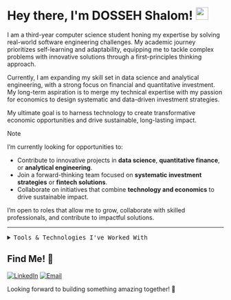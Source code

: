 # Hey there, I'm DOSSEH Shalom! <img src="https://github.com/TheDudeThatCode/TheDudeThatCode/blob/master/Assets/Hi.gif" width="29px">

I am a third-year computer science student honing my expertise by solving real-world software engineering challenges. My academic journey prioritizes self-learning and adaptability, equipping me to tackle complex problems with innovative solutions through a first-principles thinking approach.

Currently, I am expanding my skill set in data science and analytical engineering, with a strong focus on financial and quantitative investment. My long-term aspiration is to merge my technical expertise with my passion for economics to design systematic and data-driven investment strategies.

My ultimate goal is to harness technology to create transformative economic opportunities and drive sustainable, long-lasting impact.

> [!NOTE]  
> I’m currently looking for opportunities to:  
> - Contribute to innovative projects in **data science**, **quantitative finance**, or **analytical engineering**.  
> - Join a forward-thinking team focused on **systematic investment strategies** or **fintech solutions**.  
> - Collaborate on initiatives that combine **technology and economics** to drive sustainable impact.  

I’m open to roles that allow me to grow, collaborate with skilled professionals, and contribute to impactful solutions.

---

<details>
<summary><samp>Tools & Technologies I've Worked With</samp></summary>

### <samp>Programming Languages</samp>
- <img src="https://img.icons8.com/color/48/000000/python.png" alt="Python" width="20"/> **Python**  
- <img src="https://img.icons8.com/color/48/000000/javascript.png" alt="JavaScript" width="20"/> **JavaScript** 
- <img src="https://img.icons8.com/color/48/000000/c-plus-plus-logo.png" alt="C++" width="20"/> **C++**
- <img src="https://img.icons8.com/color/48/000000/bash.png" alt="Bash" width="20"/> **Bash Scripting**

### <samp>Frameworks & Libraries</samp>
- <img src="https://th.bing.com/th/id/OIP.jq0y7hxCVAIuZR8zGFfDRgAAAA?rs=1&pid=ImgDetMain" alt="FastAPI" width="20"/> **FastAPI**  
- <img src="https://img.icons8.com/color/48/000000/pandas.png" alt="Pandas" width="20"/> **Pandas**
- <img src="https://img.icons8.com/color/48/000000/numpy.png" alt="Numpy" width="20"/> **Numpy**  
- <img src="https://img.icons8.com/color/48/000000/tensorflow.png" alt="TensorFlow" width="20"/> **TensorFlow**
- <img src="https://th.bing.com/th/id/OIP.ckzi6TrdGgbbYBgrx23BMQHaHa?rs=1&pid=ImgDetMain" alt="Seaborn" width="20"/> **Seaborn**

### <samp>Databases</samp>
- <img src="https://img.icons8.com/color/48/000000/mongodb.png" alt="MongoDB" width="20"/> **MongoDB**  
- <img src="https://img.icons8.com/color/48/000000/sql.png" alt="SQL" width="20"/> **MySQL**  

### <samp>DevOps & Cloud</samp>
- <img src="https://img.icons8.com/color/48/000000/git.png" alt="Git" width="20"/> **Git**, **CI/CD**, **GitHub Actions**
- <img src="https://img.icons8.com/color/48/000000/docker.png" alt="Docker" width="20"/> **Docker**
- <img src="https://th.bing.com/th/id/OIP.7dRuezYSCw8Pl_k2cUKzwwHaHa?w=512&h=512&rs=1&pid=ImgDetMain" alt="Azure" width="20"/> **Azure**
- <img src="https://logos-world.net/wp-content/uploads/2021/02/Google-Cloud-Emblem.png" alt="GCP" width="20"/> **Google Cloud**
- <img src="https://img.icons8.com/color/48/000000/jenkins.png" alt="Jenkins" width="20"/> **Jenkins**
- <img src='https://img.icons8.com/color/48/000000/ansible.png' alt="Ansible" width="20"/> **Ansible**
- <img src='https://img.icons8.com/color/48/000000/kubernetes.png' alt="kubernetes" width="20"/> **kubernetes**

### <samp>Environment</samp>
- <img src="https://img.icons8.com/color/48/000000/github.png" alt="GitHub" width="20"/> **GitHub**
- <img src="https://img.icons8.com/color/48/000000/linux.png" alt="Linux" width="20"/> **Unix/Linux**  

</details>

## Find Me! 📡

[![LinkedIn](https://img.shields.io/badge/LinkedIn-%230077B5.svg?&style=for-the-badge&logo=linkedin&logoColor=white)](https://www.linkedin.com/in/shalom-dosseh-4a484a262/)
[![Email](https://img.shields.io/badge/Email-%23D14836.svg?&style=for-the-badge&logo=gmail&logoColor=white)](mailto:dossehdosseh14@gmail.com)

Looking forward to building something amazing together! 🚀 
